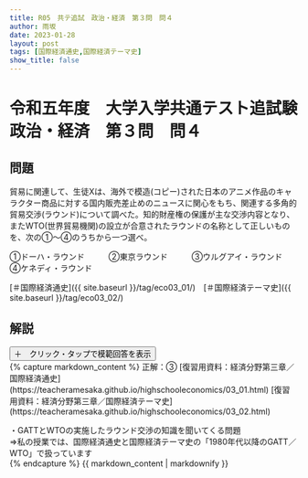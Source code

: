 ```yaml
---
title: R05　共テ追試　政治・経済　第３問　問４
author: 雨坂
date: 2023-01-28
layout: post
tags: [国際経済通史,国際経済テーマ史]
show_title: false
---
```

  
# 令和五年度　大学入学共通テスト追試験　政治・経済　第３問　問４  
  
## 問題  
貿易に関連して、生徒Xは、海外で模造(コピー)された日本のアニメ作品のキャラクター商品に対する国内販売差止めのニュースに関心をもち、関連する多角的貿易交渉(ラウンド)について調べた。知的財産権の保護が主な交渉内容となり、またWTO(世界貿易機関)の設立が合意されたラウンドの名称として正しいものを、次の①～④のうちから一つ選べ。  
  
①ドーハ・ラウンド　　　②東京ラウンド　　　③ウルグアイ・ラウンド　　　④ケネディ・ラウンド  
  
[＃国際経済通史]({{ site.baseurl }}/tag/eco03_01/)　[＃国際経済テーマ史]({{ site.baseurl }}/tag/eco03_02/)  
  
## 解説  
<div class="collapsible">
  <button class="collapsible-button">＋　クリック・タップで模範回答を表示</button>
  <div class="collapsible-content">
    {% capture markdown_content %}
正解：③  
[復習用資料：経済分野第三章／国際経済通史](https://teacheramesaka.github.io/highschooleconomics/03_01.html)  
[復習用資料：経済分野第三章／国際経済テーマ史](https://teacheramesaka.github.io/highschooleconomics/03_02.html)  
  
・GATTとWTOの実施したラウンド交渉の知識を聞いてくる問題  
⇒私の授業では、国際経済通史と国際経済テーマ史の「1980年代以降のGATT／WTO」で扱っています  
    {% endcapture %}
    {{ markdown_content | markdownify }}
  </div>
</div>